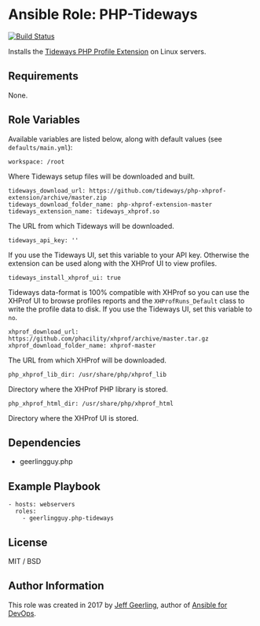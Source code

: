 # Ansible Role: PHP-Tideways

[![Build Status](https://travis-ci.org/geerlingguy/ansible-role-php-tideways.svg?branch=master)](https://travis-ci.org/geerlingguy/ansible-role-php-tideways)

Installs the [Tideways PHP Profile Extension](https://github.com/tideways/php-xhprof-extension) on Linux servers.

## Requirements

None.

## Role Variables

Available variables are listed below, along with default values (see `defaults/main.yml`):

    workspace: /root

Where Tideways setup files will be downloaded and built.

    tideways_download_url: https://github.com/tideways/php-xhprof-extension/archive/master.zip
    tideways_download_folder_name: php-xhprof-extension-master
    tideways_extension_name: tideways_xhprof.so

The URL from which Tideways will be downloaded.

    tideways_api_key: ''

If you use the Tideways UI, set this variable to your API key. Otherwise the extension can be used along with the XHProf UI to view profiles.

    tideways_install_xhprof_ui: true

Tideways data-format is 100% compatible with XHProf so you can use the XHProf UI to browse profiles reports and the `XHProfRuns_Default` class to write the profile data to disk. If you use the Tideways UI, set this variable to `no`.

    xhprof_download_url: https://github.com/phacility/xhprof/archive/master.tar.gz
    xhprof_download_folder_name: xhprof-master

The URL from which XHProf will be downloaded.

    php_xhprof_lib_dir: /usr/share/php/xhprof_lib

Directory where the XHProf PHP library is stored.

    php_xhprof_html_dir: /usr/share/php/xhprof_html

Directory where the XHProf UI is stored.

## Dependencies

  - geerlingguy.php

## Example Playbook

    - hosts: webservers
      roles:
        - geerlingguy.php-tideways

## License

MIT / BSD

## Author Information

This role was created in 2017 by [Jeff Geerling](https://www.jeffgeerling.com/), author of [Ansible for DevOps](https://www.ansiblefordevops.com/).
